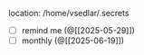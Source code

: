 
location: /home/vsedlar/.secrets 

- [ ] remind me (@[[2025-05-29]])
- [ ] monthly (@[[2025-06-19]])
